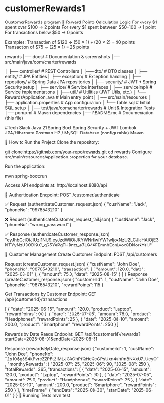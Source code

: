 # customerRewards1
CustomerRewards program
📌 Reward Points Calculation Logic
For every $1 spent over $100 → 2 points
For every $1 spent between $50–100 → 1 point
For transactions below $50 → 0 points

Examples:
Transaction of $120 → (50 × 1) + (20 × 2) = 90 points
Transaction of $75 → (25 × 1) = 25 points


rewards
│── docs/                          # Documentation & screenshots
│── src/main/java/com/charter/rewards

│   ├── controller/                 # REST Controllers
│   ├── dto/                        # DTO classes
│   ├── entity/                     # JPA Entities
│   ├── exception/                  # Exception handling
│   ├── repository/                 # Spring Data JPA repositories
│   ├── security/                   # JWT + Spring Security setup
│   ├── service/                    # Service interfaces
│   ├── serviceImpl/                # Service implementations
│   ├── util/                       # Utilities (JWT Utils, etc.)
│   └── RewardsApplication.java     # Main entry point
│
│── src/main/resources
│   ├── application.properties      # App configuration
│   └── Table.sql                   # Initial SQL setup
│
│── test/java/com/charter/rewards   # Unit & Integration Tests
│── pom.xml                         # Maven dependencies
│── README.md                       # Documentation (this file)

#Tech Stack
Java 21
Spring Boot
Spring Security + JWT
Lombok
JPA/Hibernate
Postman
H2 / MySQL Database (configurable)
Maven

🚀 How to Run the Project
Clone the repository:

git clone https://github.com/your-repo/rewards.git
cd rewards
Configure src/main/resources/application.properties for your database.

Run the application:

mvn spring-boot:run

Access API endpoints at:
http://localhost:8080/api

🔑 Authentication
Endpoint: POST /customer/authenticate

✅ Request (authenticateCustomer_request.json)
{
  "custName": "Jack",
  "phoneNo": "9978543210"
}

❌ Request (authenticateCustomer_request_fail.json)
{
  "custName": "Jack",
  "phoneNo": "wrong_password"
}

✅ Response (authenticateCustomer_response.json)
"eyJhbGciOiJIUzI1NiJ9.eyJzdWIiOiJKYWNrIiwiYW1wIjoxNzU2LCJleHAiOjE3NTYyNzU3ODl9.C_qG5YePgTHBntz_e7LG46FEmnhEonLvox8DNorkYsU"

👥 Customer Management
Create Customer
Endpoint: POST /api/customers

Request (createCustomer_request.json)
{
  "custName": "John Doe",
  "phoneNo": "9876543210",
  "transaction": [
    {
      "amount": 120.0,
      "date": "2025-08-01"
    },
    {
      "amount": 75.0,
      "date": "2025-08-15"
    }
  ]
}
Response (createCustomer_response.json)
{
  "customerId": 1,
  "custName": "John Doe",
  "phoneNo": "9876543210",
  "rewardPoints": 115
}

Get Transactions by Customer Endpoint: GET /api/{customerId}/transactions

[
    {
        "date": "2025-06-15",
        "amount": 120.0,
        "product": "Laptop",
        "rewardPoints": 90
    },
    {
        "date": "2025-07-05",
        "amount": 75.0,
        "product": "Headphones",
        "rewardPoints": 25
    },
    {
        "date": "2025-08-10",
        "amount": 200.0,
        "product": "Smartphone",
        "rewardPoints": 250
    }
]

Rewards by Date Range
Endpoint: GET /api/{customerId}/rewards?startDate=2025-08-01&endDate=2025-08-31

Response (rewardsByDate_response.json)
{
    "customerId": 1,
    "custName": "John Doe",
    "phoneNo": "$2a$10$g8S4kPvrcZZPFt2IMLJGAOhPfQHcQcGPsUxn4uhfmBNXxU7..UeyO",
    "monthlyRewards": {
        "2025-07": 25,
        "2025-06": 90,
        "2025-08": 250
    },
    "totalRewards": 365,
    "transactions": [
        {
            "date": "2025-06-15",
            "amount": 120.0,
            "product": "Laptop",
            "rewardPoints": 90
        },
        {
            "date": "2025-07-05",
            "amount": 75.0,
            "product": "Headphones",
            "rewardPoints": 25
        },
        {
            "date": "2025-08-10",
            "amount": 200.0,
            "product": "Smartphone",
            "rewardPoints": 250
        }
    ],
    "timeFrame": {
        "endDate": "2025-08-30",
        "startDate": "2025-06-01"
    }
}
🧪 Running Tests
mvn test



